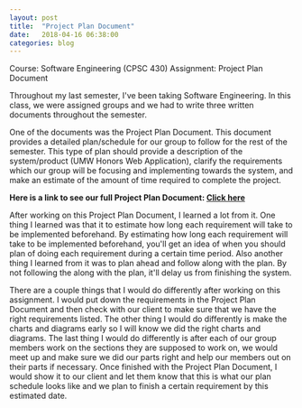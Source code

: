 ```yaml
---
layout: post
title:  "Project Plan Document"
date:   2018-04-16 06:38:00
categories: blog
---
```


Course: Software Engineering (CPSC 430)
Assignment: Project Plan Document

Throughout my last semester, I've been taking Software Engineering. In this class, we were assigned groups and we had to write three written documents throughout the semester.


One of the documents was the Project Plan Document. This document provides a detailed plan/schedule for our group to follow for the rest of the semester. This type of plan should provide
a description of the system/product (UMW Honors Web Application), clarify the requirements which our group will be focusing and implementing towards the system, and make an estimate of the amount
of time required to complete the project.

<b>Here is a link to see our full Project Plan Document: <a href="https://www.scribd.com/document/376557896/Project-Plan-Document-for-Honors-Program-Web-Application">Click here</a></b>


After working on this Project Plan Document, I learned a lot from it. One thing I learned was that it to estimate how long each requirement will take to be implemented beforehand.
By estimating how long each requirement will take to be implemented beforehand, you'll get an idea of when you should plan of doing each requirement during a certain time period.
Also another thing I learned from it was to plan ahead and follow along with the plan. By not following the along with the plan, it'll delay us from finishing the system.


There are a couple things that I would do differently after working on this assignment. I would put down the requirements in the Project Plan Document and then check with our
client to make sure that we have the right requirements listed. The other thing I would do differently is make the charts and diagrams early so I will know we did the right
charts and diagrams. The last thing I would do differently is after each of our group members work on the sections they are supposed to work on, we would meet up and make sure
we did our parts right and help our members out on their parts if necessary. Once finished with the Project Plan Document, I would show it to our client and let them know that
this is what our plan schedule looks like and we plan to finish a certain requirement by this estimated date.